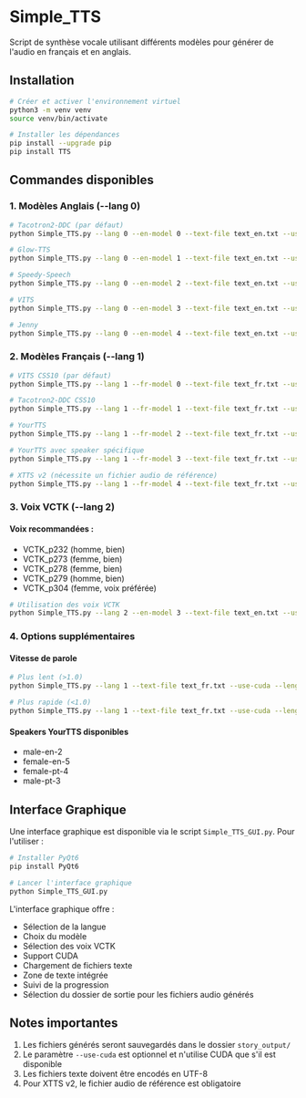 # Simple_TTS

Script de synthèse vocale utilisant différents modèles pour générer de l'audio en français et en anglais.

## Installation

```bash
# Créer et activer l'environnement virtuel
python3 -m venv venv
source venv/bin/activate

# Installer les dépendances
pip install --upgrade pip
pip install TTS
```

## Commandes disponibles

### 1. Modèles Anglais (--lang 0)

```bash
# Tacotron2-DDC (par défaut)
python Simple_TTS.py --lang 0 --en-model 0 --text-file text_en.txt --use-cuda

# Glow-TTS
python Simple_TTS.py --lang 0 --en-model 1 --text-file text_en.txt --use-cuda

# Speedy-Speech
python Simple_TTS.py --lang 0 --en-model 2 --text-file text_en.txt --use-cuda

# VITS
python Simple_TTS.py --lang 0 --en-model 3 --text-file text_en.txt --use-cuda

# Jenny
python Simple_TTS.py --lang 0 --en-model 4 --text-file text_en.txt --use-cuda
```

### 2. Modèles Français (--lang 1)

```bash
# VITS CSS10 (par défaut)
python Simple_TTS.py --lang 1 --fr-model 0 --text-file text_fr.txt --use-cuda

# Tacotron2-DDC CSS10
python Simple_TTS.py --lang 1 --fr-model 1 --text-file text_fr.txt --use-cuda

# YourTTS
python Simple_TTS.py --lang 1 --fr-model 2 --text-file text_fr.txt --use-cuda --yourtts-speaker male-en-2

# YourTTS avec speaker spécifique
python Simple_TTS.py --lang 1 --fr-model 3 --text-file text_fr.txt --use-cuda --yourtts-speaker female-en-5

# XTTS v2 (nécessite un fichier audio de référence)
python Simple_TTS.py --lang 1 --fr-model 4 --text-file text_fr.txt --use-cuda --reference-audio voice.wav
```

### 3. Voix VCTK (--lang 2)

#### Voix recommandées :
- VCTK_p232 (homme, bien)
- VCTK_p273 (femme, bien)
- VCTK_p278 (femme, bien)
- VCTK_p279 (homme, bien)
- VCTK_p304 (femme, voix préférée)

```bash
# Utilisation des voix VCTK
python Simple_TTS.py --lang 2 --en-model 3 --text-file text_en.txt --use-cuda --speaker VCTK_p304
```

### 4. Options supplémentaires

#### Vitesse de parole
```bash
# Plus lent (>1.0)
python Simple_TTS.py --lang 1 --text-file text_fr.txt --use-cuda --length-scale 1.2

# Plus rapide (<1.0)
python Simple_TTS.py --lang 1 --text-file text_fr.txt --use-cuda --length-scale 0.8
```

#### Speakers YourTTS disponibles
- male-en-2
- female-en-5
- female-pt-4
- male-pt-3

## Interface Graphique

Une interface graphique est disponible via le script `Simple_TTS_GUI.py`. Pour l'utiliser :

```bash
# Installer PyQt6
pip install PyQt6

# Lancer l'interface graphique
python Simple_TTS_GUI.py
```

L'interface graphique offre :
- Sélection de la langue
- Choix du modèle
- Sélection des voix VCTK
- Support CUDA
- Chargement de fichiers texte
- Zone de texte intégrée
- Suivi de la progression
- Sélection du dossier de sortie pour les fichiers audio générés

## Notes importantes

1. Les fichiers générés seront sauvegardés dans le dossier `story_output/`
2. Le paramètre `--use-cuda` est optionnel et n'utilise CUDA que s'il est disponible
3. Les fichiers texte doivent être encodés en UTF-8
4. Pour XTTS v2, le fichier audio de référence est obligatoire
